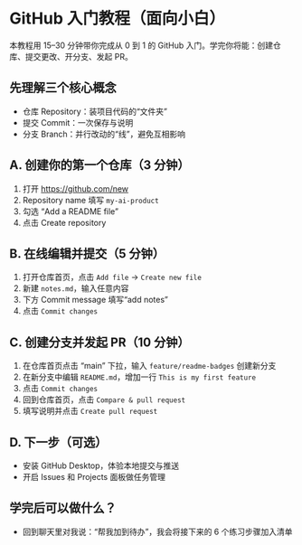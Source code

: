 # GitHub 入门教程（面向小白）

本教程用 15–30 分钟带你完成从 0 到 1 的 GitHub 入门。学完你将能：创建仓库、提交更改、开分支、发起 PR。

## 先理解三个核心概念
- 仓库 Repository：装项目代码的“文件夹”
- 提交 Commit：一次保存与说明
- 分支 Branch：并行改动的“线”，避免互相影响

## A. 创建你的第一个仓库（3 分钟）
1. 打开 https://github.com/new
2. Repository name 填写 `my-ai-product`
3. 勾选 “Add a README file”
4. 点击 Create repository

## B. 在线编辑并提交（5 分钟）
1. 打开仓库首页，点击 `Add file` → `Create new file`
2. 新建 `notes.md`，输入任意内容
3. 下方 Commit message 填写“add notes”
4. 点击 `Commit changes`

## C. 创建分支并发起 PR（10 分钟）
1. 在仓库首页点击 “main” 下拉，输入 `feature/readme-badges` 创建新分支
2. 在新分支中编辑 `README.md`，增加一行 `This is my first feature`
3. 点击 `Commit changes`
4. 回到仓库首页，点击 `Compare & pull request`
5. 填写说明并点击 `Create pull request`

## D. 下一步（可选）
- 安装 GitHub Desktop，体验本地提交与推送
- 开启 Issues 和 Projects 面板做任务管理

## 学完后可以做什么？
- 回到聊天里对我说：“帮我加到待办”，我会将接下来的 6 个练习步骤加入清单
